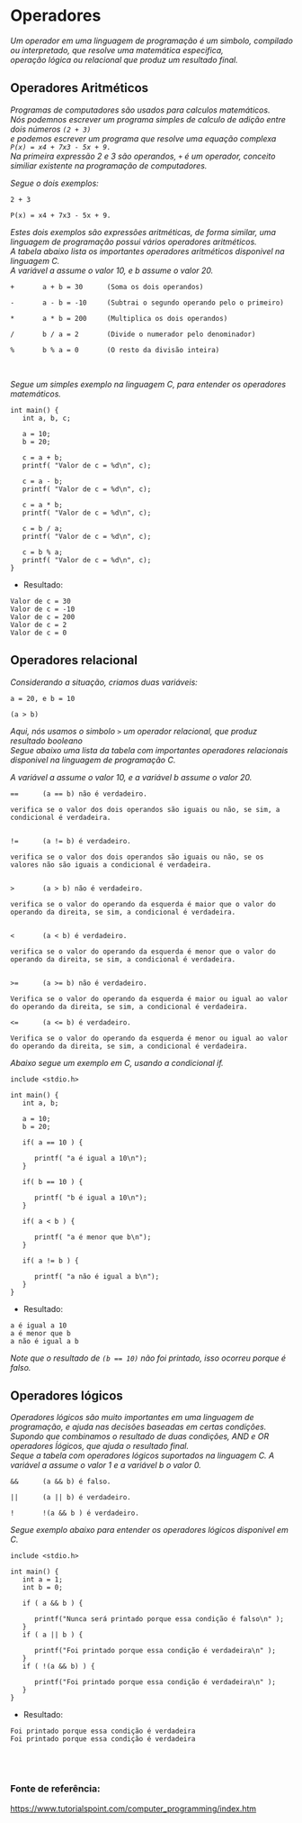 # Operadores

*Um operador em uma linguagem de programação é um simbolo, compilado ou interpretado, que resolve uma matemática especifica,<br>
operação lógica ou relacional que produz um resultado final.*

## Operadores Aritméticos

*Programas de computadores são usados para calculos matemáticos.<br>
Nós podemnos escrever um programa simples de calculo de adição entre dois números ```(2 + 3)```<br>
e podemos escrever um programa que resolve uma equação complexa  ```P(x) = x4 + 7x3 - 5x + 9.```<br>
Na primeira expressão 2 e 3 são operandos, ```+``` é um operador, conceito similiar existente na programação de computadores.*<br> 

*Segue o dois exemplos:*
```
2 + 3

P(x) = x4 + 7x3 - 5x + 9. 
```

*Estes dois exemplos são expressões aritméticas, de forma similar, uma linguagem de programação possui vários operadores aritméticos.<br>
A tabela abaixo lista os importantes operadores aritméticos disponivel na linguagem C.<br>
A variável a assume o valor 10, e b assume o valor 20.*<br>
```
+		a + b = 30		(Soma os dois operandos)

-		a - b = -10		(Subtrai o segundo operando pelo o primeiro)

* 		a * b = 200		(Multiplica os dois operandos)

/ 		b / a = 2		(Divide o numerador pelo denominador)

%		b % a = 0		(O resto da divisão inteira)
```
<br>

*Segue um simples exemplo na linguagem C, para entender os operadores matemáticos.*
```
int main() {
   int a, b, c;
   
   a = 10;
   b = 20;
   
   c = a + b;   
   printf( "Valor de c = %d\n", c);
   
   c = a - b;   
   printf( "Valor de c = %d\n", c);
   
   c = a * b;   
   printf( "Valor de c = %d\n", c);
   
   c = b / a;   
   printf( "Valor de c = %d\n", c);
   
   c = b % a;   
   printf( "Valor de c = %d\n", c);
}
```
- Resultado:
```
Valor de c = 30
Valor de c = -10
Valor de c = 200
Valor de c = 2
Valor de c = 0
```


## Operadores relacional

*Considerando a situação, criamos duas variáveis:* 
```
a = 20, e b = 10		

(a > b)
```
*Aqui, nós usamos o simbolo ```>``` um operador relacional, que produz resultado booleano<br>
Segue abaixo uma lista da tabela com importantes operadores relacionais disponivel na linguagem de programação C.*<br>

*A variável a assume o valor 10, e a variável b assume o valor 20.*

```
==		(a == b) não é verdadeiro.

verifica se o valor dos dois operandos são iguais ou não, se sim, a condicional é verdadeira.


!=		(a != b) é verdadeiro.

verifica se o valor dos dois operandos são iguais ou não, se os valores não são iguais a condicional é verdadeira.


>		(a > b) não é verdadeiro.

verifica se o valor do operando da esquerda é maior que o valor do operando da direita, se sim, a condicional é verdadeira.


<		(a < b) é verdadeiro.

verifica se o valor do operando da esquerda é menor que o valor do operando da direita, se sim, a condicional é verdadeira.


>=		(a >= b) não é verdadeiro.

Verifica se o valor do operando da esquerda é maior ou igual ao valor do operando da direita, se sim, a condicional é verdadeira.

<=		(a <= b) é verdadeiro.

Verifica se o valor do operando da esquerda é menor ou igual ao valor do operando da direita, se sim, a condicional é verdadeira.
```

*Abaixo segue um exemplo em C, usando a condicional if.*
```
include <stdio.h>

int main() {
   int a, b;
   
   a = 10;
   b = 20;
   
   if( a == 10 ) {
	   
      printf( "a é igual a 10\n");
   }
   
   if( b == 10 ) {
	
      printf( "b é igual a 10\n");
   }
   
   if( a < b ) {
	
      printf( "a é menor que b\n");
   }
   
   if( a != b ) {
	
      printf( "a não é igual a b\n");
   }
}
```
- Resultado:
```
a é igual a 10
a é menor que b
a não é igual a b
```

*Note que o resultado de ```(b == 10)``` não foi printado, isso ocorreu porque é falso.*


## Operadores lógicos

*Operadores lógicos são muito importantes em uma linguagem de programação, e ajuda nas decisões baseadas em certas condições.<br>
Supondo que combinamos o resultado de duas condições, AND e OR operadores ĺógicos, que ajuda o resultado final.<br>
Seque a tabela com operadores lógicos suportados na linguagem C.
A variável a assume o valor 1 e a variável b o valor 0.*
```
&&		(a && b) é falso.

||		(a || b) é verdadeiro.

!		!(a && b ) é verdadeiro.
```

*Segue exemplo abaixo para entender os operadores lógicos disponivel em C.*
```
include <stdio.h>

int main() {
   int a = 1;
   int b = 0;

   if ( a && b ) {
	
      printf("Nunca será printado porque essa condição é falso\n" );
   }
   if ( a || b ) {
	
      printf("Foi printado porque essa condição é verdadeira\n" );
   }
   if ( !(a && b) ) {
	
      printf("Foi printado porque essa condição é verdadeira\n" );
   }
}
```
- Resultado:
```
Foi printado porque essa condição é verdadeira
Foi printado porque essa condição é verdadeira
```
<br><br>

### Fonte de referência:
https://www.tutorialspoint.com/computer_programming/index.htm
